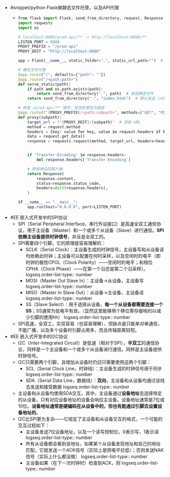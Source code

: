 - #snippet/python Flask做静态文件托管，以及API代理
	- ```python
	  from flask import Flask, send_from_directory, request, Response
	  import requests
	  import os
	  
	  # localhost:8088/prod-api/** -> http://localhost:8080/**
	  LISTEN_PORT = 8088
	  PROXY_PREFIX = "/prod-api"
	  PROXY_DEST = "http://localhost:8080"
	  
	  app = Flask(__name__, static_folder=".", static_url_path="")  # 当前文件夹为静态文件根目录
	  
	  # 静态文件托管
	  @app.route("/", defaults={"path": ""})
	  @app.route("/<path:path>")
	  def serve_static(path):
	      if path and os.path.exists(path):
	          return send_from_directory(".", path)  # 发送静态文件
	      return send_from_directory(".", "index.html")  # 默认发送 index.html
	  
	  # 转发 /prod-api/** 请求，支持任意层次路径
	  @app.route(f"{PROXY_PREFIX}/<path:subpath>", methods=["GET", "POST", "PUT", "DELETE", "PATCH", "OPTIONS"])
	  def proxy(subpath):
	      target_url = f"{PROXY_DEST}/{subpath}"  # 目标 URL
	      method = request.method
	      headers = {key: value for key, value in request.headers if key != "Host"}
	      data = request.get_data()
	      response = requests.request(method, target_url, headers=headers, data=data, params=request.args)
	  
	  
	      if 'Transfer-Encoding' in response.headers:
	          del response.headers['Transfer-Encoding']
	  
	      # 转发响应回客户端
	      return Response(
	          response.content,
	          status=response.status_code,
	          headers=dict(response.headers),
	      )
	  
	  if __name__ == "__main__":
	      app.run(host="0.0.0.0", port=LISTEN_PORT)
	  ```
- #EE 嵌入式开发中的SPI协议
	- SPI（Serial Peripheral Interface，串行外设接口）是高速全双工通信协议，用于主设备（Master）和一个或多个从设备（Slave）进行通信。**SPI依赖主设备提供时钟信号**，并且是全双工的。
	- SPI需要四个引脚，它的原理是容易理解的：
		- SCLK（Serial Clock）：主设备生成的时钟信号，主设备写和从设备读均依赖此时钟；主设备可以配置在何时采样，以及空闲时的电平（即时钟的极性CPOL（Clock Polarity）——空闲时的电平；和相位CPHA（Clock Phase）——在第一个沿还是第二个沿采样）。
		  logseq.order-list-type:: number
		- MOSI（Master Out Slave In）：主设备->从设备，主设备写
		  logseq.order-list-type:: number
		- MISO（Master In Slave Out）：从设备->主设备，主设备读
		  logseq.order-list-type:: number
		- SS（Slave Select）：用于选择从设备，**每一个从设备都需要连接一个SS**；SS通常为低电平有效。（显然这里能够用个移位寄存器啥的以减少引脚的使用hh）
		  logseq.order-list-type:: number
	- SPI高速，全双工，实现容易（也容易理解），但缺点是只能单对单通信，不能广播，以及多个设备时引脚占用多，而且传输距离较短。
- #EE 嵌入式开发中的I2C协议
	- I2C（Inter-Integrated Circult）是低速（相对于SPI），**半双工**的通信协议，同样是一个主设备和一个或多个从设备进行通信，同样是主设备提供时钟信号。
	- I2C只需要两个引脚，且增加从设备时仍旧只需要使用这两个引脚：
		- SCL（Serial Clock Line，时钟线）：主设备生成的时钟信号用于同步
		  logseq.order-list-type:: number
		- SDA（Serial Data Line，数据线）：**双向**，主设备和从设备均通过该线去发送和接受数据
		  logseq.order-list-type:: number
	- 主设备和从设备均使用SDA交互，其中，主设备通过**设备地址**去选择特定的从设备，只有对应设备地址的设备会响应主设备。设备地址通常是7位或10位。**设备地址通常是硬编码在从设备中的，但也有能通过引脚去设置设备地址的**。
	- I2C比SPI更为复杂——它规定了主设备和从设备交互的格式，一个可能的交互过程如下：
		- 主设备发送7位设备地址，以及一个读写控制位，0表示写，1表示读
		  logseq.order-list-type:: number
		- 所有从设备都会看到该地址，如果某个从设备发现地址和自己的地址匹配，它就发送一个ACK信号（实际上是把电平拉低）；否则发送NAK信号（实际上什么都没做）
		  logseq.order-list-type:: number
		- 主设备如果（在下一次时钟时）检查到ACK，则
		  logseq.order-list-type:: number